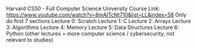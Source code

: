 Harvard CS50 - Full Computer Science University Course
Link: https://www.youtube.com/watch?v=8mAITcNt710&list=LL&index=58
Only do first 7 sections 
Lecture 0: Scratch
Lecture 1: C 
Lecture 2: Arrays 
Lecture 3: Algorithms 
Lecture 4: Memory 
Lecture 5: Data Structures
Lecture 6: Python
(other lectures = more computer science / cybersecurity, not relevant to studies)
